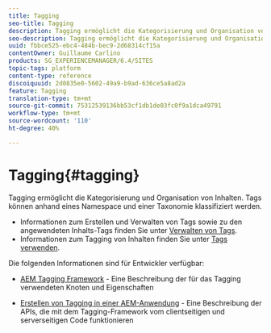 ```yaml
---
title: Tagging
seo-title: Tagging
description: Tagging ermöglicht die Kategorisierung und Organisation von Inhalten
seo-description: Tagging ermöglicht die Kategorisierung und Organisation von Inhalten
uuid: fbbce525-ebc4-484b-bec9-2d68314cf15a
contentOwner: Guillaume Carlino
products: SG_EXPERIENCEMANAGER/6.4/SITES
topic-tags: platform
content-type: reference
discoiquuid: 2d0835e0-5602-49a9-b9ad-636ce5a8ad2a
feature: Tagging
translation-type: tm+mt
source-git-commit: 75312539136bb53cf1db1de03fc0f9a1dca49791
workflow-type: tm+mt
source-wordcount: '110'
ht-degree: 40%

---
```



# Tagging{#tagging}

Tagging ermöglicht die Kategorisierung und Organisation von Inhalten. Tags können anhand eines Namespace und einer Taxonomie klassifiziert werden.

* Informationen zum Erstellen und Verwalten von Tags sowie zu den angewendeten Inhalts-Tags finden Sie unter [Verwalten von Tags](/help/sites-administering/tags.md).
* Informationen zum Tagging von Inhalten finden Sie unter [Tags verwenden](/help/sites-authoring/tags.md).

Die folgenden Informationen sind für Entwickler verfügbar:

* [AEM Tagging Framework](/help/sites-developing/framework.md)  - Eine Beschreibung der für das Tagging verwendeten Knoten und Eigenschaften

* [Erstellen von Tagging in einer AEM-Anwendung](/help/sites-developing/building.md)  - Eine Beschreibung der APIs, die mit dem Tagging-Framework vom clientseitigen und serverseitigen Code funktionieren